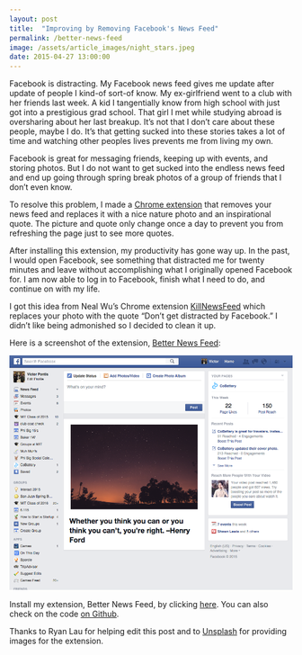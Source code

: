 ```yaml
---
layout: post
title:  "Improving by Removing Facebook's News Feed"
permalink: /better-news-feed
image: /assets/article_images/night_stars.jpeg
date: 2015-04-27 13:00:00
---
```


Facebook is distracting. My Facebook news feed gives me update after update of people I kind-of sort-of know. My ex-girlfriend went to a club with her friends last week. A kid I tangentially know from high school with just got into a prestigious grad school. That girl I met while studying abroad is oversharing about her last breakup. It’s not that I don’t care about these people, maybe I do. It’s that getting sucked into these stories takes a lot of time and watching other peoples lives prevents me from living my own.

Facebook is great for messaging friends, keeping up with events, and storing photos. But I do not want to get sucked into the endless news feed and end up going through spring break photos of a group of friends that I don’t even know.

To resolve this problem, I made a [Chrome extension](https://chrome.google.com/webstore/detail/better-news-feed/ckkppjogapagpeimgiadengmdphhline) that removes your news feed and replaces it with a nice nature photo and an inspirational quote. The picture and quote only change once a day to prevent you from refreshing the page just to see more quotes.

After installing this extension, my productivity has gone way up. In the past, I would open Facebook, see something that distracted me for twenty minutes and leave without accomplishing what I originally opened Facebook for. I am now able to log in to Facebook, finish what I need to do, and continue on with my life.

I got this idea from Neal Wu’s Chrome extension [KillNewsFeed](https://chrome.google.com/webstore/detail/kill-news-feed/hjobfcedfgohjkaieocljfcppjbkglfd?hl=en) which replaces your photo with the quote “Don’t get distracted by Facebook.” I didn’t like being admonished so I decided to clean it up.

Here is a screenshot of the extension, [Better News Feed](https://chrome.google.com/webstore/detail/better-news-feed/ckkppjogapagpeimgiadengmdphhline):

![Better News Feed in the wild!](/assets/article_images/facebook_covey.png)

Install my extension, Better News Feed, by clicking [here](https://chrome.google.com/webstore/detail/better-news-feed/ckkppjogapagpeimgiadengmdphhline). You can also check on the code [on Github](https://github.com/vpontis/BetterNewsFeed).

Thanks to Ryan Lau for helping edit this post and to [Unsplash](//unsplash.com) for providing images for the extension.